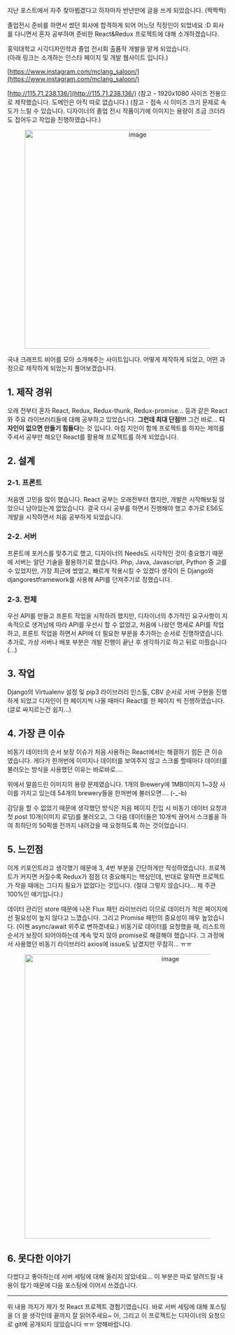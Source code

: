 지난 포스트에서 자주 찾아뵙겠다고 하자마자 반년만에 글을 쓰게 되었습니다. (짝짝짝)

졸업전시 준비를 하면서 썼던 회사에 합격하게 되어 어느덧 직장인이 되었네요 :D
회사를 다니면서 혼자 공부하며 준비한 React&Redux 프로젝트에 대해 소개하겠습니다.

홍익대학교 시각디자인학과 졸업 전시회 출품작 개발을 맡게 되었습니다.  
(아래 링크는 소개하는 인스타 페이지 및 개발 웹사이트 입니다.)

[https://www.instagram.com/mclang_saloon/](https://www.instagram.com/mclang_saloon/)

[http://115.71.238.136/](http://115.71.238.136/)
(참고 - 1920x1080 사이즈 전용으로 제작했습니다. 도메인은 아직 따로 없습니다.)
(참고 - 접속 시 이미즈 크기 문제로 속도가 느릴 수 있습니다. 디자이너의 졸업 전시 작품이기에 이미지는 용량이 조금 크더라도 접어두고 작업을 진행하였습니다.)

<figure style="text-align: center;">
  <img src="https://jicjjang.github.io/blog/static/image/javascript/react/volume_size.png" alt="image" style="width:500px; margin: 0 auto;">
</figure>


국내 크래프트 비어를 모아 소개해주는 사이트입니다. 어떻게 제작하게 되었고, 어떤 과정으로 제작하게 되었는지 풀어보겠습니다.

## 1. 제작 경위  

오래 전부터 혼자 React, Redux, Redux-thunk, Redux-promise... 등과 같은 React와 주요 라이브러리들에 대해 공부하고 있었습니다. **그런데 최대 단점!!!** 그건 바로... **디자인이 없으면 만들기 힘들다**는 것 입니다. 마침 지인이 함께 프로젝트를 하자는 제의를 주셔서 공부만 해오던 React를 활용해 프로젝트를 하게 되었습니다.

## 2. 설계

### 2-1. 프론트

처음엔 고민을 많이 했습니다. React 공부는 오래전부터 했지만, 개발은 시작해보질 않았으니 남아있는게 없었습니다. 결국 다시 공부를 하면서 진행해야 했고 추가로 ES6도 개발을 시작하면서 처음 공부하게 되었습니다.

### 2-2. 서버

프론트에 포커스를 맞추기로 했고, 디자이너의 Needs도 시각적인 것이 중요했기 때문에 서버는 알던 기술을 활용하기로 했습니다. Php, Java, Javascript, Python 중 고를 수 있었지만, 가장 최근에 썼었고, 빠르게 적용시킬 수 있겠다 생각이 든 Django와 djangorestframework를 사용해 API를 던져주기로 정했습니다.

### 2-3. 전체

우선 API를 만들고 프론트 작업을 시작하려 했지만, 디자이너의 추가적인 요구사항이 지속적으로 생겨남에 따라 API를 우선시 할 수 없었고, 처음에 나왔던 명세로 API를 작업하고, 프론트 작업을 하면서 API에 더 필요한 부분을 추가하는 순서로 진행하였습니다.
추가로, 가상 서버나 배포 부분은 개발 진행이 끝난 후 생각하기로 하고 뒤로 미뤘습니다 (...)

## 3. 작업

Django의 Virtualenv 설정 및 pip3 라이브러리 인스톨, CBV 순서로 서버 구현을 진행하게 되었고 디자인이 한 페이지씩 나올 때마다
React를 한 페이지 씩 진행하였습니다. (글로 싸지르는건 쉽지...)

## 4. 가장 큰 이슈

비동기 데이터의 순서 보장 이슈가 처음 사용하는 React에서는 해결하기 힘든 큰 이슈였습니다. 게다가 한꺼번에 이미지나 데이터를 보여주지 않고 스크롤 할때마다 데이터를 불러오는 방식을 사용했던 이유는 바로바로....

위에서 말씀드린 이미지의 용량 문제였습니다. 1개의 Brewery에 1MB이미지 1~3장 사이를 가지고 있는데 54개의 brewery들을 한꺼번에 불러오면.... (-_-b)

감당을 할 수 없었기 때문에 생각했던 방식은 처음 페이지 진입 시 비동기 데이터 요청과 첫 post 10개(이미지 로딩)를 불러오고, 그 다음 데이터들은 10개씩 끊어서 스크롤을 하여 최하단의 50픽셀 전까지 내려갔을 때 요청하도록 하는 것이었습니다.

## 5. 느낀점

이게 키포인트라고 생각했기 때문에 3, 4번 부분을 간단하게만 작성하였습니다. 프로젝트가 커지면 커질수록 Redux가 점점 더 중요해지는 핵심인데, 반대로 말하면 프로젝트가 작을 때에는 그다지 필요가 없었다는 것입니다. (절대 그렇지 않습니다... 제 주관 100%인 얘기입니다.)

데이터 관리인 store 때문에 나온 Flux 패턴 라이브러리 이므로 데이터가 적은 페이지에선 필요성이 높지 않다고 느꼈습니다. 그리고 Promise 패턴의 중요성이 매우 높았습니다. (이젠 async/await 위주로 변하겠네요.) 비동기로 데이터를 요청했을 때, 리스트의 순서가 보장이 되어야하는데 계속 맞지 않아 promise로 해결해야 했습니다. 그 과정에서 사용했던 비동기 라이브러리 axios에 issue도 남겼지만 무참히... ㅠㅠ

<figure style="text-align: center;">
  <img src="https://jicjjang.github.io/blog/static/image/javascript/react/question.png" alt="image" style="width:650px; margin: 0 auto;">
</figure>

## 6. 못다한 이야기

다썼다고 좋아하는데 서버 세팅에 대해 올리지 않았네요...
이 부분은 따로 알려드릴 내용이 많기 때문에 다음 포스팅에 이어서 쓰겠습니다.

---

위 내용 까지가 제가 첫 React 프로젝트 경험기였습니다. 바로 서버 세팅에 대해 포스팅을 더 쓸 생각인데
끝까지 잘 읽어주세요~
아, 그리고 이 프로젝트는 디자이너의 요청으로 git에 공개되지 않았습니다 ㅠㅠ 양해바랍니다.
